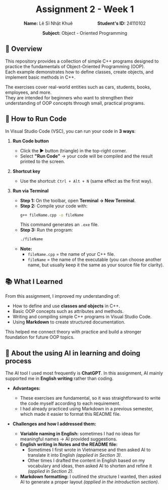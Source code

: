 <h1 align="center">Assignment 2 - Week 1</h1>

<p align="center">
  <b>Name:</b> Lê Sĩ Nhật Khuê &nbsp;&nbsp;&nbsp;&nbsp;&nbsp;&nbsp;&nbsp;&nbsp;&nbsp;&nbsp;&nbsp;&nbsp;&nbsp;&nbsp;&nbsp;&nbsp;&nbsp;&nbsp; <b>Student's ID:</b> 24110102
</p>

<p align="center">
  <b>Subject:</b> Object - Oriented Programming
</p>

## 📖 Overview  

This repository provides a collection of simple C++ programs designed to practice the fundamentals of Object-Oriented Programming (OOP).  
Each example demonstrates how to define classes, create objects, and implement basic methods in C++.  

The exercises cover real-world entities such as cars, students, books, employees, and more.  
They are intended for beginners who want to strengthen their understanding of OOP concepts through small, practical programs.  

 
## 🚀 How to Run Code

In Visual Studio Code (VSC), you can run your code in **3 ways**:

1. **Run Code button**  
   - Click the ▶️ button (triangle) in the top-right corner.  
   - Select **"Run Code"** → your code will be compiled and the result printed to the screen.  

2. **Shortcut key**  
   - Use the shortcut: `Ctrl + Alt + N` (same effect as the first way).  

3. **Run via Terminal**  
   - **Step 1:** On the toolbar, open **Terminal → New Terminal**.  
   - **Step 2:** Compile your code with:
     ```bash
     g++ fileName.cpp -o fileName
     ```
     This command generates an `.exe` file.
   - **Step 3:** Run the program:
     ```bash
     ./fileName
     ```
   - **Note:**  
     - `fileName.cpp` = the name of your C++ file.  
     - `fileName` = the name of the executable (you can choose another name, but usually keep it the same as your source file for clarity).

## 📚 What I Learned  

From this assignment, I improved my understanding of:  
- How to define and use **classes and objects** in C++.  
- Basic OOP concepts such as attributes and methods.  
- Writing and compiling simple C++ programs in Visual Studio Code.  
- Using **Markdown** to create structured documentation.  

This helped me connect theory with practice and build a stronger foundation for future OOP topics.

    
## 🤖 About the using AI in learning and doing process  

The AI tool I used most frequently is **ChatGPT**. In this assignment, AI mainly supported me in **English writing** rather than coding.  

- **Advantages:**  
  - These exercises are fundamental, so it was straightforward to write the code myself according to each requirement.  
  - I had already practiced using Markdown in a previous semester, which made it easier to format this README file.  

- **Challenges and how I addressed them:**  
  - **Variable naming in English:** sometimes I had no ideas for meaningful names → AI provided suggestions.  
  - **English writing in Notes and the README file:**  
    - Sometimes I first wrote in Vietnamese and then asked AI to translate it into English _(applied in Section 3)_.  
    - Other times I drafted the content in English based on my vocabulary and ideas, then asked AI to shorten and refine it _(applied in Section 2)_.  
  - **Markdown formatting:** I outlined the structure I wanted, then asked AI to generate a proper layout _(applied in the introduction section)_.  



